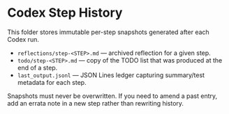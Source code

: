 # Codex Step History

This folder stores immutable per-step snapshots generated after each Codex run.

- `reflections/step-<STEP>.md` — archived reflection for a given step.
- `todo/step-<STEP>.md` — copy of the TODO list that was produced at the end of a step.
- `last_output.jsonl` — JSON Lines ledger capturing summary/test metadata for each step.

Snapshots must never be overwritten. If you need to amend a past entry, add an errata
note in a new step rather than rewriting history.
